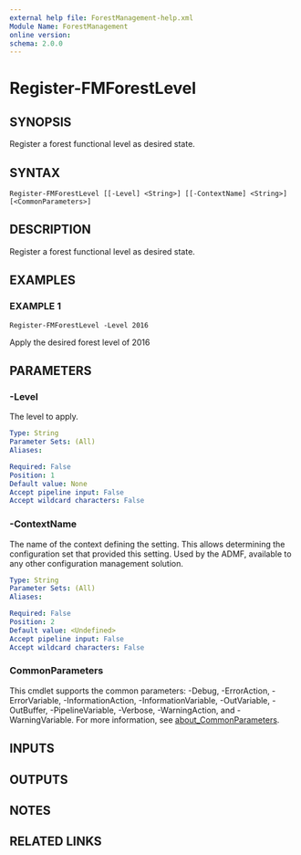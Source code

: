```yaml
---
external help file: ForestManagement-help.xml
Module Name: ForestManagement
online version:
schema: 2.0.0
---
```


# Register-FMForestLevel

## SYNOPSIS
Register a forest functional level as desired state.

## SYNTAX

```
Register-FMForestLevel [[-Level] <String>] [[-ContextName] <String>] [<CommonParameters>]
```

## DESCRIPTION
Register a forest functional level as desired state.

## EXAMPLES

### EXAMPLE 1
```
Register-FMForestLevel -Level 2016
```

Apply the desired forest level of 2016

## PARAMETERS

### -Level
The level to apply.

```yaml
Type: String
Parameter Sets: (All)
Aliases:

Required: False
Position: 1
Default value: None
Accept pipeline input: False
Accept wildcard characters: False
```

### -ContextName
The name of the context defining the setting.
This allows determining the configuration set that provided this setting.
Used by the ADMF, available to any other configuration management solution.

```yaml
Type: String
Parameter Sets: (All)
Aliases:

Required: False
Position: 2
Default value: <Undefined>
Accept pipeline input: False
Accept wildcard characters: False
```

### CommonParameters
This cmdlet supports the common parameters: -Debug, -ErrorAction, -ErrorVariable, -InformationAction, -InformationVariable, -OutVariable, -OutBuffer, -PipelineVariable, -Verbose, -WarningAction, and -WarningVariable. For more information, see [about_CommonParameters](http://go.microsoft.com/fwlink/?LinkID=113216).

## INPUTS

## OUTPUTS

## NOTES

## RELATED LINKS
